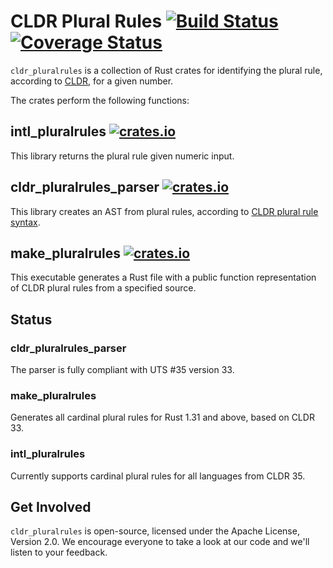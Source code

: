 # CLDR Plural Rules [![Build Status](https://travis-ci.org/zbraniecki/pluralrules.svg?branch=master)](https://travis-ci.org/zbraniecki/pluralrules) [![Coverage Status](https://coveralls.io/repos/github/zbraniecki/pluralrules/badge.svg?branch=master)](https://coveralls.io/github/zbraniecki/pluralrules?branch=master)

`cldr_pluralrules` is a collection of Rust crates for identifying the plural rule, according to [CLDR](https://github.com/unicode-cldr/cldr-core/blob/master/supplemental/plurals.json), for a given number.

The crates perform the following functions:

## intl_pluralrules [![crates.io](https://img.shields.io/crates/v/intl_pluralrules.svg)](https://crates.io/crates/intl_pluralrules)


This library returns the plural rule given numeric input.

## cldr_pluralrules_parser [![crates.io](https://img.shields.io/crates/v/cldr_pluralrules_parser.svg)](https://crates.io/crates/cldr_pluralrules_parser)


This library creates an AST from plural rules, according to [CLDR plural rule syntax](https://unicode.org/reports/tr35/tr35-numbers.html#Plural_rules_syntax).

## make_pluralrules [![crates.io](https://img.shields.io/crates/v/make_pluralrules.svg)](https://crates.io/crates/make_pluralrules)


This executable generates a Rust file with a public function representation of CLDR plural rules from a specified source.

## Status

### cldr_pluralrules_parser

The parser is fully compliant with UTS #35 version 33.

### make_pluralrules

Generates all cardinal plural rules for Rust 1.31 and above, based on CLDR 33.

### intl_pluralrules

Currently supports cardinal plural rules for all languages from CLDR 35.

Get Involved
------------

`cldr_pluralrules` is open-source, licensed under the Apache License, Version 2.0.  We encourage everyone to take a look at our code and we'll listen to your feedback.
